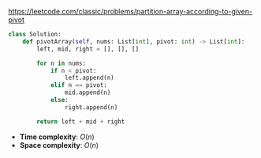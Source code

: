 https://leetcode.com/classic/problems/partition-array-according-to-given-pivot

```python
class Solution:
    def pivotArray(self, nums: List[int], pivot: int) -> List[int]:
        left, mid, right = [], [], []

        for n in nums:
            if n < pivot:
                left.append(n)
            elif n == pivot:
                mid.append(n)
            else:
                right.append(n)

        return left + mid + right
```

- **Time complexity**: $O(n)$
- **Space complexity**: $O(n)$